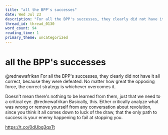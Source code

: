```yaml
---
title: "all the BPP's successes"
date: Wed Jul 23
description: "For all the BPP's successes, they clearly did not have it all correct, because they were defeated."
thread_id: thread_0130
word_count: 94
reading_time: 1
primary_theme: uncategorized
---
```


# all the BPP's successes

@rednewafrikan For all the BPP's successes, they clearly did not have it all correct, because they were defeated. No matter how great the opposing force, the correct strategy is whichever overcomes it.

Doesn't mean there's nothing to be learned from them, just that we need to a critical eye. @rednewafrikan Basically, this. Either critically analyze what was wrong or remove yourself from any conversation about revolution, since you think it all comes down to luck of the draw, that the only path to success is your enemy happening to fail at stopping you.

https://t.co/0dUbg3qxTt